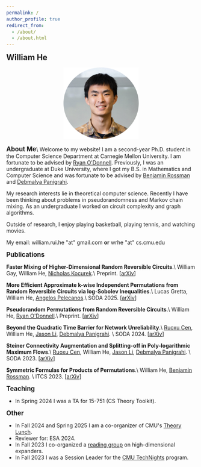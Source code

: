 ```yaml
---
permalink: /
author_profile: true
redirect_from: 
  - /about/
  - /about.html
---
```

<span style="font-size:1.5em;">**William He**</span>

<center><img src="files/myface.png" width="200"></center> 

<span style="font-size:1.2em;">**About Me**</span>\\
Welcome to my website! I am a second-year Ph.D. student in the Computer Science Department at Carnegie Mellon University. I am fortunate to be advised by [Ryan O'Donnell](https://www.cs.cmu.edu/~odonnell/). Previously, I was an undergraduate at Duke University, where I got my B.S. in Mathematics and Computer Science and was fortunate to be advised by [Benjamin Rossman](https://users.cs.duke.edu/~br148/) and [Debmalya Panigrahi](https://www.debmalyapanigrahi.org/).

My research interests lie in theoretical computer science. Recently I have been thinking about problems in pseudorandomness and Markov chain mixing. As an undergraduate I worked on circuit complexity and graph algorithms.

Outside of research, I enjoy playing basketball, playing tennis, and watching movies.

My email: william.rui.he "at" gmail.com **or** wrhe "at" cs.cmu.edu

<span style="font-size:1.2em;">**Publications**</span>

**Faster Mixing of Higher-Dimensional Random Reversible Circuits**.\\
William Gay, William He, [Nicholas Kocurek](https://nkocurek.github.io/).\\
Preprint. \[[arXiv](https://arxiv.org/abs/2409.14614)\]

**More Efficient Approximate k-wise Independent Permutations from Random Reversible Circuits via log-Sobolev Inequalities**.\\
Lucas Gretta, William He, [Angelos Pelecanos](https://people.eecs.berkeley.edu/~apelecan/).\\
SODA 2025. \[[arXiv](https://arxiv.org/abs/2406.08499)\]

**Pseudorandom Permutations from Random Reversible Circuits**.\\
William He, [Ryan O'Donnell](https://www.cs.cmu.edu/~odonnell/).\\
Preprint. \[[arXiv](https://arxiv.org/abs/2404.14648)\]

**Beyond the Quadratic Time Barrier for Network Unreliability**.\\
[Ruoxu Cen](https://sites.google.com/view/ruoxu-cen), William He, [Jason Li](https://q3r.github.io/), [Debmalya Panigrahi](https://www.debmalyapanigrahi.org/). \\
SODA 2024. \[[arXiv](https://arxiv.org/abs/2304.06552)\]

**Steiner Connectivity Augmentation and Splitting-off in Poly-logarithmic Maximum Flows**.\\
[Ruoxu Cen](https://sites.google.com/view/ruoxu-cen), William He, [Jason Li](https://q3r.github.io/), [Debmalya Panigrahi](https://www.debmalyapanigrahi.org/). \\
SODA 2023. \[[arXiv](https://arxiv.org/abs/2211.05769)\]

**Symmetric Formulas for Products of Permutations**.\\
William He, [Benjamin Rossman](https://users.cs.duke.edu/~br148/). \\
ITCS 2023. \[[arXiv](https://arxiv.org/abs/2211.15520)\]

<span style="font-size:1.2em;">**Teaching**</span>

+ In Spring 2024 I was a TA for 15-751 (CS Theory Toolkit).

<span style="font-size:1.2em;">**Other**</span>

+ In Fall 2024 and Spring 2025 I am a co-organizer of CMU's [Theory Lunch](https://www.cs.cmu.edu/~./theorylunch/). 
+ Reviewer for: ESA 2024.
+ In Fall 2023 I co-organized a [reading group](https://docs.google.com/document/d/1PBddwr6dMlV5Cl93Ghq1CPrqcg8wWZS1KQBvxfygGfM/edit) on high-dimensional expanders.
+ In Fall 2023 I was a Session Leader for the [CMU TechNights](https://www.cmu.edu/scs/technights/) program.